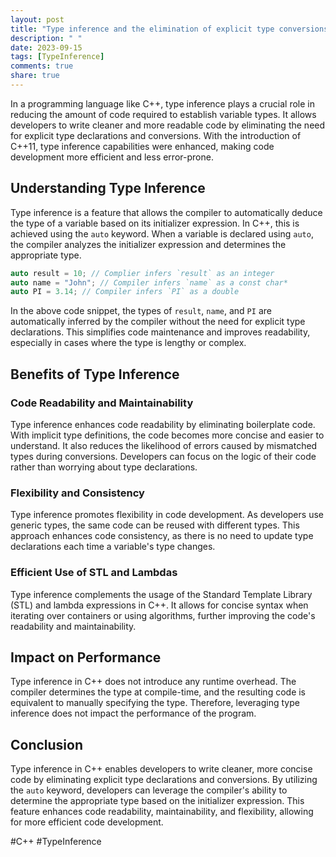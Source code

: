 ```yaml
---
layout: post
title: "Type inference and the elimination of explicit type conversions in C++"
description: " "
date: 2023-09-15
tags: [TypeInference]
comments: true
share: true
---
```


In a programming language like C++, type inference plays a crucial role in reducing the amount of code required to establish variable types. It allows developers to write cleaner and more readable code by eliminating the need for explicit type declarations and conversions. With the introduction of C++11, type inference capabilities were enhanced, making code development more efficient and less error-prone. 

## Understanding Type Inference

Type inference is a feature that allows the compiler to automatically deduce the type of a variable based on its initializer expression. In C++, this is achieved using the `auto` keyword. When a variable is declared using `auto`, the compiler analyzes the initializer expression and determines the appropriate type.

```cpp
auto result = 10; // Complier infers `result` as an integer
auto name = "John"; // Compiler infers `name` as a const char*
auto PI = 3.14; // Compiler infers `PI` as a double
```

In the above code snippet, the types of `result`, `name`, and `PI` are automatically inferred by the compiler without the need for explicit type declarations. This simplifies code maintenance and improves readability, especially in cases where the type is lengthy or complex.

## Benefits of Type Inference

### Code Readability and Maintainability

Type inference enhances code readability by eliminating boilerplate code. With implicit type definitions, the code becomes more concise and easier to understand. It also reduces the likelihood of errors caused by mismatched types during conversions. Developers can focus on the logic of their code rather than worrying about type declarations.

### Flexibility and Consistency

Type inference promotes flexibility in code development. As developers use generic types, the same code can be reused with different types. This approach enhances code consistency, as there is no need to update type declarations each time a variable's type changes.

### Efficient Use of STL and Lambdas

Type inference complements the usage of the Standard Template Library (STL) and lambda expressions in C++. It allows for concise syntax when iterating over containers or using algorithms, further improving the code's readability and maintainability.

## Impact on Performance

Type inference in C++ does not introduce any runtime overhead. The compiler determines the type at compile-time, and the resulting code is equivalent to manually specifying the type. Therefore, leveraging type inference does not impact the performance of the program.

## Conclusion

Type inference in C++ enables developers to write cleaner, more concise code by eliminating explicit type declarations and conversions. By utilizing the `auto` keyword, developers can leverage the compiler's ability to determine the appropriate type based on the initializer expression. This feature enhances code readability, maintainability, and flexibility, allowing for more efficient code development. 

#C++ #TypeInference